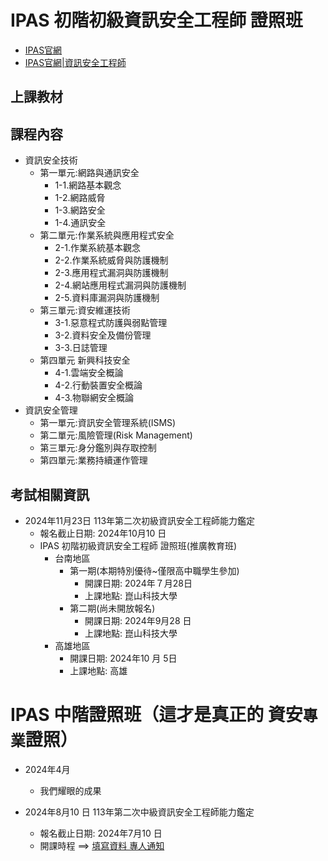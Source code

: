 # IPAS 初階初級資訊安全工程師 證照班
- [IPAS官網](https://www.ipas.org.tw/)
- [IPAS官網|資訊安全工程師](https://www.ipas.org.tw/ISE)
## 上課教材
## 課程內容
- 資訊安全技術
  - 第一單元:網路與通訊安全
    - 1-1.網路基本觀念
    - 1-2.網路威脅
    - 1-3.網路安全
    - 1-4.通訊安全 
  - 第二單元:作業系統與應用程式安全
    - 2-1.作業系統基本觀念
    - 2-2.作業系統威脅與防護機制
    - 2-3.應用程式漏洞與防護機制
    - 2-4.網站應用程式漏洞與防護機制
    - 2-5.資料庫漏洞與防護機制 
  - 第三單元:資安維運技術
    - 3-1.惡意程式防護與弱點管理
    - 3-2.資料安全及備份管理
    - 3-3.日誌管理
  - 第四單元 新興科技安全
    - 4-1.雲端安全概論 
    - 4-2.行動裝置安全概論
    - 4-3.物聯網安全概論
- 資訊安全管理
  - 第一單元:資訊安全管理系統(ISMS)
  - 第二單元:風險管理(Risk Management)
  - 第三單元:身分鑑別與存取控制
  - 第四單元:業務持續運作管理

## 考試相關資訊
- 2024年11月23日 113年第二次初級資訊安全工程師能力鑑定
  - 報名截止日期: 2024年10月10 日
  - IPAS 初階初級資訊安全工程師 證照班(推廣教育班)
    - 台南地區
      - 第一期(本期特別優待~僅限高中職學生參加)
        - 開課日期: 2024年７月28日
        - 上課地點: 崑山科技大學
      - 第二期(尚未開放報名)
        - 開課日期: 2024年9月28 日
        - 上課地點: 崑山科技大學
    - 高雄地區
        - 開課日期: 2024年10 月 5日
        - 上課地點: 高雄
# IPAS 中階證照班（這才是真正的 資安`專業`證照）
- 2024年4月
  - 我們耀眼的成果

- 2024年8月10 日 113年第二次中級資訊安全工程師能力鑑定
  - 報名截止日期: 2024年7月10 日
  - 開課時程 ==> [填寫資料 專人通知]()

